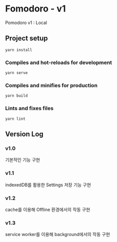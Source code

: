 # Fomodoro - v1

Pomodoro v1 : Local

## Project setup
```
yarn install
```

### Compiles and hot-reloads for development
```
yarn serve
```

### Compiles and minifies for production
```
yarn build
```

### Lints and fixes files
```
yarn lint
```

## Version Log

### v1.0

기본적인 기능 구현

### v1.1

indexedDB를 활용한 Settings 저장 기능 구현

### v1.2

cache를 이용해 Offline 환경에서의 작동 구현

### v1.3

service worker를 이용해 background에서의 작동 구현